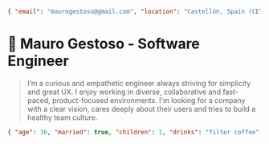 ```json
{ "email": "maurogestoso@gmail.com", "location": "Castellón, Spain (CET)" }
```

# 🧐 Mauro Gestoso - Software Engineer

> I’m a curious and empathetic engineer always striving for simplicity and great UX. I enjoy working in diverse, collaborative and fast-paced, product-focused environments. I'm looking for a company with a clear vision, cares deeply about their users and tries to build a healthy team culture.

```json
{ "age": 36, "married": true, "children": 1, "drinks": "filter coffee", "music": "jazz" }
```
